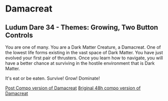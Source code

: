 Damacreat
=========
Ludum Dare 34 - Themes: Growing, Two Button Controls
---------

You are one of many. You are a Dark Matter Creature, a Damacreat. One of the lowest life forms existing in the vast space
of Dark Matter. You have just evolved your first pair of thrusters. Once you learn how to navigate, you will have a
better chance at surviving in the hostile environment that is Dark Matter.

It's eat or be eaten. Survive! Grow! Dominate!

[Post Compo version of Damacreat](http://kayzgames.itch.io/damacreat)
[8riginal 48h compo version of Damacreat](http://kayzgames.github.io/ld34)
